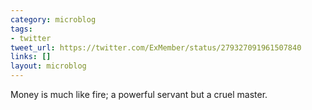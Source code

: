 ```yaml
---
category: microblog
tags:
- twitter
tweet_url: https://twitter.com/ExMember/status/279327091961507840
links: []
layout: microblog
---
```

Money is much like fire; a powerful servant but a cruel master.
